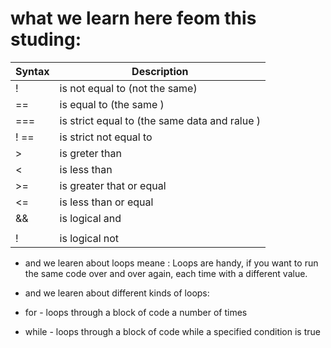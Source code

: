 
# what we learn here feom this studing:







| Syntax      | Description                                      |
|-------------|--------------------------------------------------|
|     !       | is not equal to  (not the same)                  |
|     ==      | is equal to  (the same   )                       |
|     ===     | is strict equal to  (the same data and ralue  )  |
|    ! ==     | is strict not equal to                           |
|      >      | is greter than                                   |
|      <      | is less than                                     |
|      >=     | is greater that or equal                         |
|      <=     | is less than or equal                            |
|      &&     | is logical and                                   |
|      ||     | is logical or                                    |
|      !      | is logical not                                   |
   


  * and we learen about loops meane : Loops are handy, if you want to run the same code over and over again, each time with a different value.

  * and we learen about different kinds of loops:

* for - loops through a block of code a number of times

* while - loops through a block of code while a specified condition is 
true















